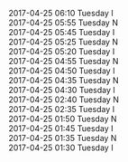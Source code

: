 2017-04-25 06:10 Tuesday  I  
2017-04-25 05:55 Tuesday  N  
2017-04-25 05:45 Tuesday  I  
2017-04-25 05:25 Tuesday  N  
2017-04-25 05:20 Tuesday  I  
2017-04-25 04:55 Tuesday  N  
2017-04-25 04:50 Tuesday  I  
2017-04-25 04:35 Tuesday  N  
2017-04-25 04:30 Tuesday  I  
2017-04-25 02:40 Tuesday  N  
2017-04-25 02:35 Tuesday  I  
2017-04-25 01:50 Tuesday  N  
2017-04-25 01:45 Tuesday  I  
2017-04-25 01:35 Tuesday  N  
2017-04-25 01:30 Tuesday  I  
